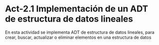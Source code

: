 # Act-2.1 Implementación de un ADT de estructura de datos lineales

En esta actividad se implementa ADT de estructura de datos lineales, para crear, buscar, actualizar o eliminar elementos en una estructura de datos

